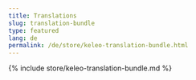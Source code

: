 ```yaml
---
title: Translations
slug: translation-bundle
type: featured
lang: de
permalink: /de/store/keleo-translation-bundle.html
---
```


{% include store/keleo-translation-bundle.md %}
